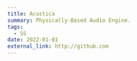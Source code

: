 ```yaml
---
title: Acustica
summary: Physically-Based Audio Engine.
tags:
  - SS
date: 2022-01-01
external_link: http://github.com
---
```

